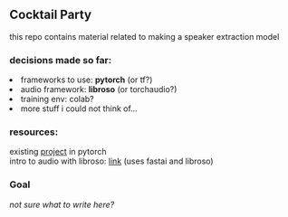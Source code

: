 
## Cocktail Party
this repo contains material related to making a speaker extraction model

### decisions made so far:
<li>
frameworks to use: <b>pytorch</b> (or tf?)
</li>
<li>
audio framework: <b>libroso</b> (or torchaudio?)
</li>
<li>
training env: colab?
</li>
<li>
more stuff i could not think of...
</li>

### resources:
existing [project](https://github.com/anirudhs001/voicefilter) in pytorch 
<br>
intro to audio with libroso: [link](https://github.com/mogwai/fastai_audio/blob/master/tutorials/01_Intro_to_Audio.ipynb) (uses fastai and libroso)

### Goal
<i> not sure what to write here?  </i>
